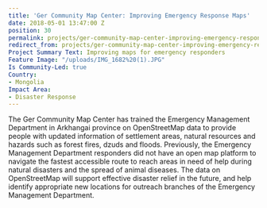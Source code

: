 ```yaml
---
title: 'Ger Community Map Center: Improving Emergency Response Maps'
date: 2018-05-01 13:47:00 Z
position: 30
permalink: projects/ger-community-map-center-improving-emergency-response-maps
redirect_from: projects/ger-community-map-center-improving-emergency-response-maps
Project Summary Text: Improving maps for emergency responders
Feature Image: "/uploads/IMG_1682%20(1).JPG"
Is Community-Led: true
Country:
- Mongolia
Impact Area:
- Disaster Response
---
```


The Ger Community Map Center has trained the Emergency Management Department in Arkhangai province on OpenStreetMap data to provide people with updated information of settlement areas, natural resources and hazards such as forest fires, dzuds and floods. Previously, the Emergency Management Department responders did not have an open map platform to navigate the fastest accessible route to reach areas in need of help during natural disasters and the spread of animal diseases. The data on OpenStreetMap will support effective disaster relief in the future, and help identify appropriate new locations for outreach branches of the Emergency Management Department.  